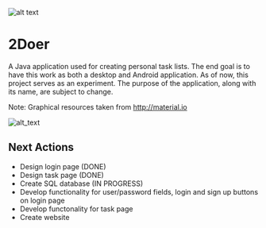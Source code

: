 ![alt text](https://github.com/pippom/2Doer/blob/master/src/sample/assets/2Doer_logo2.PNG)

# 2Doer
A Java application used for creating personal task lists. The end goal is to have this work as both a desktop and Android application. As of now, this project serves as an experiment. The purpose of the application, along with its name, are subject to change.

Note: Graphical resources taken from http://material.io

![alt_text](https://github.com/pippom/2Doer/blob/master/2Doer%20GitHub%20Pic%20(1).png)

## Next Actions
- Design login page (DONE)
- Design task page (DONE)
- Create SQL database (IN PROGRESS)
- Develop functionality for user/password fields, login and sign up buttons on login page
- Develop functonality for task page
- Create website
